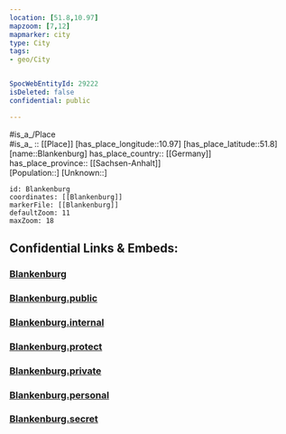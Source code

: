 ```yaml
---
location: [51.8,10.97] 
mapzoom: [7,12] 
mapmarker: city 
type: City
tags:
- geo/City


SpocWebEntityId: 29222
isDeleted: false
confidential: public

---
```

#is_a_/Place  
#is_a_ :: [[Place]] 
[has_place_longitude::10.97] 
[has_place_latitude::51.8] 
[name::Blankenburg] 
has_place_country:: [[Germany]]  
has_place_province:: [[Sachsen-Anhalt]]  
[Population::] 
[Unknown::] 


```leaflet
id: Blankenburg
coordinates: [[Blankenburg]] 
markerFile: [[Blankenburg]] 
defaultZoom: 11 
maxZoom: 18
```


## Confidential Links & Embeds: 

### [Blankenburg](/_Standards/Earth/Continent/Europe/Europe~Central/Germany/Germany~East/Sachsen-Anhalt/counties~SA/Harz/cities~Harz/Blankenburg~Harz/City/Blankenburg.md) 

### [Blankenburg.public](/_public/Earth/Continent/Europe/Europe~Central/Germany/Germany~East/Sachsen-Anhalt/counties~SA/Harz/cities~Harz/Blankenburg~Harz/City/Blankenburg.public.md) 

### [Blankenburg.internal](/_internal/Earth/Continent/Europe/Europe~Central/Germany/Germany~East/Sachsen-Anhalt/counties~SA/Harz/cities~Harz/Blankenburg~Harz/City/Blankenburg.internal.md) 

### [Blankenburg.protect](/_protect/Earth/Continent/Europe/Europe~Central/Germany/Germany~East/Sachsen-Anhalt/counties~SA/Harz/cities~Harz/Blankenburg~Harz/City/Blankenburg.protect.md) 

### [Blankenburg.private](/_private/Earth/Continent/Europe/Europe~Central/Germany/Germany~East/Sachsen-Anhalt/counties~SA/Harz/cities~Harz/Blankenburg~Harz/City/Blankenburg.private.md) 

### [Blankenburg.personal](/_personal/Earth/Continent/Europe/Europe~Central/Germany/Germany~East/Sachsen-Anhalt/counties~SA/Harz/cities~Harz/Blankenburg~Harz/City/Blankenburg.personal.md) 

### [Blankenburg.secret](/_secret/Earth/Continent/Europe/Europe~Central/Germany/Germany~East/Sachsen-Anhalt/counties~SA/Harz/cities~Harz/Blankenburg~Harz/City/Blankenburg.secret.md)

